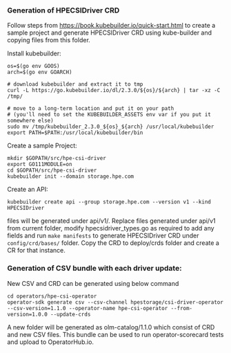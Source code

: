 ### Generation of HPECSIDriver CRD
Follow steps from https://book.kubebuilder.io/quick-start.html to create a sample project and generate HPECSIDriver CRD using kube-builder and copying files from this folder.

Install kubebuilder:
```
os=$(go env GOOS)
arch=$(go env GOARCH)

# download kubebuilder and extract it to tmp
curl -L https://go.kubebuilder.io/dl/2.3.0/${os}/${arch} | tar -xz -C /tmp/

# move to a long-term location and put it on your path
# (you'll need to set the KUBEBUILDER_ASSETS env var if you put it somewhere else)
sudo mv /tmp/kubebuilder_2.3.0_${os}_${arch} /usr/local/kubebuilder
export PATH=$PATH:/usr/local/kubebuilder/bin
```

Create a sample Project:
```
mkdir $GOPATH/src/hpe-csi-driver
export GO111MODULE=on
cd $GOPATH/src/hpe-csi-driver
kubebuilder init --domain storage.hpe.com
```

Create an API:
```
kubebuilder create api --group storage.hpe.com --version v1 --kind HPECSIDriver
```

files will be generated under api/v1/. Replace files generated under api/v1 from current folder, modify hpecsidriver_types.go as required to add any fields and run `make manifests` to generate HPECSIDriver CRD under `config/crd/bases/` folder. Copy the CRD to deploy/crds folder and create a CR for that instance.


### Generation of CSV bundle with each driver update:
New CSV and CRD can be generated using below command

```
cd operators/hpe-csi-operator
operator-sdk generate csv --csv-channel hpestorage/csi-driver-operator --csv-version=1.1.0 --operator-name hpe-csi-operator --from-version=1.0.0 --update-crds
```

A new folder will be generated as olm-catalog/1.1.0 which consist of CRD and new CSV files. This bundle can be used to run operator-scorecard tests and upload to OperatorHub.io.